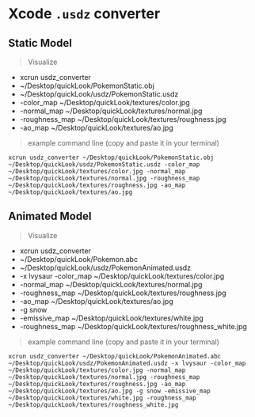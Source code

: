# Xcode `.usdz` converter 


## Static Model
>Visualize

* xcrun usdz_converter
* ~/Desktop/quickLook/PokemonStatic.obj 
* ~/Desktop/quickLook/usdz/PokemonStatic.usdz 
* -color_map ~/Desktop/quickLook/textures/color.jpg 
* -normal_map ~/Desktop/quickLook/textures/normal.jpg 
* -roughness_map ~/Desktop/quickLook/textures/roughness.jpg 
* -ao_map ~/Desktop/quickLook/textures/ao.jpg

>example command line (copy and paste it in your terminal)

`xcrun usdz_converter ~/Desktop/quickLook/PokemonStatic.obj ~/Desktop/quickLook/usdz/PokemonStatic.usdz -color_map ~/Desktop/quickLook/textures/color.jpg -normal_map ~/Desktop/quickLook/textures/normal.jpg -roughness_map ~/Desktop/quickLook/textures/roughness.jpg -ao_map ~/Desktop/quickLook/textures/ao.jpg`


## Animated Model

>Visualize

* xcrun usdz_converter 
* ~/Desktop/quickLook/Pokemon.abc 
* ~/Desktop/quickLook/usdz/PokemonAnimated.usdz 
* -x lvysaur -color_map ~/Desktop/quickLook/textures/color.jpg 
* -normal_map ~/Desktop/quickLook/textures/normal.jpg 
* -roughness_map ~/Desktop/quickLook/textures/roughness.jpg 
* -ao_map ~/Desktop/quickLook/textures/ao.jpg 
* -g snow 
* -emissive_map ~/Desktop/quickLook/textures/white.jpg 
* -roughness_map ~/Desktop/quickLook/textures/roughness_white.jpg 


>example command line (copy and paste it in your terminal)

`xcrun usdz_converter ~/Desktop/quickLook/PokemonAnimated.abc ~/Desktop/quickLook/usdz/PokemonAnimated.usdz -x lvysaur -color_map ~/Desktop/quickLook/textures/color.jpg -normal_map ~/Desktop/quickLook/textures/normal.jpg -roughness_map ~/Desktop/quickLook/textures/roughness.jpg -ao_map ~/Desktop/quickLook/textures/ao.jpg -g snow -emissive_map ~/Desktop/quickLook/textures/white.jpg -roughness_map ~/Desktop/quickLook/textures/roughness_white.jpg`


